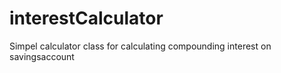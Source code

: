 # interestCalculator
Simpel calculator class for calculating compounding interest on savingsaccount
